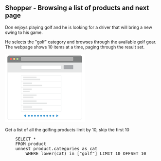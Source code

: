 ##  Shopper - Browsing a list of products and next page 

Don enjoys playing golf and he is looking for a driver that will bring a new swing to his game. 

He selects the "golf" category and browses through the available golf gear. The webpage shows 10 items at a time, paging through the result set.   

![ScreenShot](./images/webpagination.png)

Get a list of all the golfing products limit by 10, skip the first 10

<pre id="example">
    SELECT *
	FROM product 
	unnest product.categories as cat
		WHERE lower(cat) in ["golf"] LIMIT 10 OFFSET 10 
</pre>


